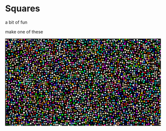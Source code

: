 Squares
=======

a bit of fun

make one of these

![Image of the thing](https://github.com/benmcevoy/Squares/blob/master/Squares/squares.png)
